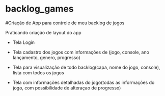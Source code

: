 # backlog_games

#Criação de App para controle de meu backlog de jogos

Praticando criação de layout do app 

- Tela Login

- Tela cadastro dos jogos com informações de (jogo, console, ano lançamento, genero, progresso) 

- Tela para visualização de todo backlog(capa, nome do jogo, console), lista com todos os jogos

- Tela com informações detalhadas do jogo(todas as informações do jogo, com possibilidade de alteraçao de progresso)
